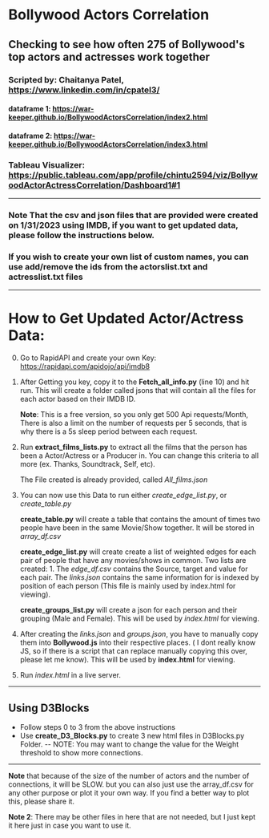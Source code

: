 # **Bollywood Actors Correlation**

## Checking to see how often 275 of Bollywood's top actors and actresses work together

### Scripted by: Chaitanya Patel, https://www.linkedin.com/in/cpatel3/

#### dataframe 1: https://war-keeper.github.io/BollywoodActorsCorrelation/index2.html
#### dataframe 2: https://war-keeper.github.io/BollywoodActorsCorrelation/index3.html

### Tableau Visualizer: https://public.tableau.com/app/profile/chintu2594/viz/BollywoodActorActressCorrelation/Dashboard1#1
---

### **Note** That the csv and json files that are provided were created on **1/31/2023** using IMDB, if you want to get updated data, please follow the instructions below.



### **If you wish to create your own list of custom names, you can use add/remove the ids from the actorslist.txt and actresslist.txt files**

---


# How to Get Updated Actor/Actress Data:

0. Go to RapidAPI and create your own Key:
https://rapidapi.com/apidojo/api/imdb8

1. After Getting you key, copy it to the **Fetch_all_info.py** (line 10) and hit run. This will create a folder called jsons that will contain all the files for each actor based on their IMDB ID.

    **Note**: This is a free version, so you only get 500 Api requests/Month, There is also a limit on the number of requests per 5 seconds, that is why there is a 5s sleep period between each request.

2. Run **extract_films_lists.py** to extract all the films that the person has been a Actor/Actress or a Producer in. You can change this criteria to all more (ex. Thanks, Soundtrack, Self, etc).

    The File created is already provided, called *All_films.json*

3. You can now use this Data to run either *create_edge_list.py*, or *create_table.py*

    **create_table.py** will create a table that contains the amount of times two people have been in the same Movie/Show together. It will be stored in *array_df.csv*

    **create_edge_list.py** will create create a list of weighted edges for each pair of people that have any movies/shows in common. Two lists are created: 1. The *edge_df.csv* contains the Source, target and value for each pair. The *links.json* contains the same information for is indexed by position of each person (This file is mainly used by index.html for viewing).

    **create_groups_list.py** will create a json for each person and their grouping (Male and Female). This will be used by *index.html* for viewing.

4. After creating the *links.json* and *groups.json*, you have to manually copy them into **Bollywood.js** into their respective places. ( I dont really know JS, so if there is a script that can replace manually copying this over, please let me know). This will be used by **index.html** for viewing.

5. Run *index.html* in a live server. 

---
## Using D3Blocks

- Follow steps 0 to 3 from the above instructions
- Use **create_D3_Blocks.py** to create 3 new html files in D3Blocks.py Folder.
-- NOTE: You may want to change the value for the Weight threshold to show more connections.

---

**Note** that because of the size of the number of actors and the number of connections, it will be SLOW. but you can also just use the array_df.csv for any other purpose or plot it your own way. If you find a better way to plot this, please share it.

**Note 2**: There may be other files in here that are not needed, but I just kept it here just in case you want to use it.
